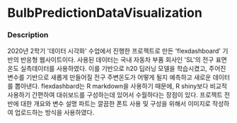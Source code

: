 # BulbPredictionDataVisualization

### Description

2020년 2학기 '데이터 시각화' 수업에서 진행한 프로젝트로 만든 'flexdashboard' 기반의 반응형 웹사이트이다. 사용된 데이터는 국내 자동차 부품 회사인 'SL'의 전구 표면 온도 실측데이터를 사용하였다. 이를 기반으로 h20 딥러닝 모델을 학습시켰고, 주어진 변수를 기반으로 새롭게 만들어질 전구 주변온도가 어떻게 될지 예측하고 새로운 데이터를 뽑아낸다. 
flexdashbard는 R markdown을 사용하기 때문에, R shiny보다 비교적 사용하기 간편하여 대쉬보드를 구성하는데 있어서 수월하다는 장점이 있다. 프로젝트 전반에 대한 개요와 변수 설명 파트는 깔끔한 폰트 사용 및 구성을 위해서 이미지로 작성하여 업로드하는 방식을 사용하였다. 
